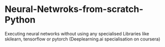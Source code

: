 # Neural-Netwroks-from-scratch-Python
Executing neural networks without using any specialised Libraries like skilearn, tensorflow or pytorch
(Deeplearning.ai specialisation on coursera)
